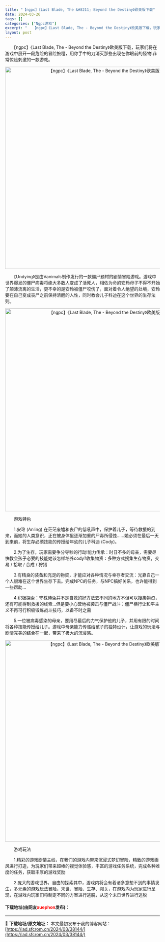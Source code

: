 ```yaml
---
title: "【ngpc】《Last Blade, The &#8211; Beyond the Destiny》欧美版下载"
date: 2024-03-26
tags: []
categories: ["Ngpc游戏"]
excerpt: "　　【ngpc】《Last Blade, The - Beyond the Destiny》欧美版下载，玩家们将在游戏中展开一段危险的冒险旅程，用你手中的刀消灭那些出现在你眼前的怪物!非常惊险刺激的一款游戏。 　　《Undying》是由Vanimals制作发行的一款僵尸题材的剧情冒险游戏。游戏中世界&hellip;"
layout: post
---
```


 <p>　　【ngpc】《Last Blade, The - Beyond the Destiny》欧美版下载，玩家们将在游戏中展开一段危险的冒险旅程，用你手中的刀消灭那些出现在你眼前的怪物!非常惊险刺激的一款游戏。</p> <p align="center"><img align="" border="0" src="https://lad.sfcrom.cn/wp-content/uploads/2024/03/20240326_6602bc1537521.png" width="656" alt="【ngpc】《Last Blade, The - Beyond the Destiny》欧美版下载" /></p> <p>　　《Undying》是由Vanimals制作发行的一款僵尸题材的剧情冒险游戏。游戏中世界爆发的僵尸病毒将绝大多数人变成了活死人，相依为命的安玲母子不得不开始了颠沛流离的生活，更不幸的是安玲被僵尸咬伤了，面对着令人绝望的处境，安玲要在自己变成丧尸之前保持清醒的人性，同时教会儿子科迪在这个世界的生存法则。</p> <p align="center"><img align="" border="0" src="https://lad.sfcrom.cn/wp-content/uploads/2024/03/20240326_6602bc15d3994.png" width="658" alt="【ngpc】《Last Blade, The - Beyond the Destiny》欧美版下载" /></p> <p>　　游戏特色</p> <p>　　1.安玲 (Anling) 在茫茫废墟和丧尸的低吼声中，保护着儿子，等待救援的到来，而她的人类意识，正在被身体里逐渐加重的尸毒所侵蚀&hellip;&hellip;她必须在最后一天到来前，将生存必须技能的传授给年幼的儿子科迪 (Cody)。</p> <p>　　2.为了生存，玩家需要争分夺秒的行动!能力传承：时日不多的母亲，需要尽快教会孩子必要的技能她该怎样培养cody?收集物资：多种方式搜集生存物资，交易 / 拾取 / 合成 / 狩猎</p> <p>　　3.有精良的装备和充足的物资，才能应对各种情况与幸存者交流：光靠自己一个人很难在这个世界生存下去。完成NPC的任务，与NPC搞好关系，也许能得到一些帮助...</p> <p>　　4.积极探索：守株待兔并不是自救的好方法去不同的地方不但可以搜集物资，还有可能得到救援的线索...但是要小心营地被袭击与僵尸战斗：僵尸横行让和平主义不再可行积极锻炼战斗技巧，以备不时之需</p> <p>　　5.一位被病毒感染的母亲，要用尽最后的力气保护他的儿子，并用有限的时间将各种技能传授给儿子。游戏中母亲能力传递给孩子的独特设计，让游戏的玩法与剧情完美的结合在一起，带来了极大的沉浸感。</p> <p align="center"><img align="" border="0" src="https://lad.sfcrom.cn/wp-content/uploads/2024/03/20240326_6602bc167dd13.png" width="654" alt="【ngpc】《Last Blade, The - Beyond the Destiny》欧美版下载" /></p> <p>　　游戏玩法</p> <p>　　1.精彩的游戏剧情主线，在我们的游戏内带来沉浸式梦幻冒险，精致的游戏画风进行打造，为玩家们带来超棒的视觉体验感，丰富的游戏任务系统，完成各种难度的任务，获取丰厚的游戏奖励</p> <p>　　2.庞大的游戏世界，自由的探索其中，游戏内将会有着诸多意想不到的事情发生，多元素的游戏玩法冒险，末世、冒险、生存、闯关，在游戏内为玩家进行呈现，在游戏内玩家们将制定不同的方案进行逃脱，从这个末日世界进行逃脱</p> <p><h4>下载地址(由网友<font color="red">xuephon</font>发布)：</h4></p> 

---
📖 **下载地址/原文地址：** 本文最初发布于我的博客网站：[https://lad.sfcrom.cn/2024/03/38144/](https://lad.sfcrom.cn/2024/03/38144/)
